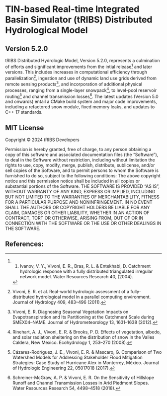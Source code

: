 # TIN-based Real-time Integrated Basin Simulator (tRIBS) Distributed Hydrological Model
## Version 5.2.0

tRIBS Distributed Hydrologic Model, Version 5.2.0, represents a culmination of efforts and significant improvements from the intial release[^1] and later versions. This includes increases in computational efficiency through parallelization[^2], ingestion and use of dynamic land use grids derived from remote sensing products[^3], and incorporation of additional physical processes, ranging from a single-layer snowpack[^4], to level-pool reservoir routing[^5] and channel transmission losses[^6]. The latest updates (Version 5.0 and onwards) entail a CMake build system and major code improvements, including a refactored snow module, fixed memory leaks, and updates to C++ 17 standards. 

## MIT License

Copyright © 2024 tRIBS Developers

Permission is hereby granted, free of charge, to any person obtaining a copy of this software and associated documentation files (the “Software”), to deal in the Software without restriction, including without limitation the rights to use, copy, modify, merge, publish, distribute, sublicense, and/or sell copies of the Software, and to permit persons to whom the Software is furnished to do so, subject to the following conditions:
The above copyright notice and this permission notice shall be included in all copies or substantial portions of the Software.
THE SOFTWARE IS PROVIDED “AS IS”, WITHOUT WARRANTY OF ANY KIND, EXPRESS OR IMPLIED, INCLUDING BUT NOT LIMITED TO THE WARRANTIES OF MERCHANTABILITY, FITNESS FOR A PARTICULAR PURPOSE AND NONINFRINGEMENT. IN NO EVENT SHALL THE AUTHORS OR COPYRIGHT HOLDERS BE LIABLE FOR ANY CLAIM, DAMAGES OR OTHER LIABILITY, WHETHER IN AN ACTION OF CONTRACT, TORT OR OTHERWISE, ARISING FROM, OUT OF OR IN CONNECTION WITH THE SOFTWARE OR THE USE OR OTHER DEALINGS IN THE SOFTWARE.

## References:
[^1]: 1. Ivanov, V. Y., Vivoni, E. R., Bras, R. L. & Entekhabi, D. Catchment hydrologic response with a fully distributed triangulated irregular network model. Water Resources Research 40, (2004).
[^2]: Vivoni, E. R. et al. Real-world hydrologic assessment of a fully-distributed hydrological model in a parallel computing environment. Journal of Hydrology 409, 483–496 (2011).
[^3]: Vivoni, E. R. Diagnosing Seasonal Vegetation Impacts on Evapotranspiration and Its Partitioning at the Catchment Scale during SMEX04–NAME. Journal of Hydrometeorology 13, 1631–1638 (2012).
[^4]: Rinehart, A. J., Vivoni, E. R. & Brooks, P. D. Effects of vegetation, albedo, and solar radiation sheltering on the distribution of snow in the Valles Caldera, New Mexico. Ecohydrology 1, 253–270 (2008).
[^5]: Cázares-Rodríguez, J. E., Vivoni, E. R. & Mascaro, G. Comparison of Two Watershed Models for Addressing Stakeholder Flood Mitigation Strategies: Case Study of Hurricane Alex in Monterrey, México. Journal of Hydrologic Engineering 22, 05017018 (2017).
[^6]: Schreiner-McGraw, A. P. & Vivoni, E. R. On the Sensitivity of Hillslope Runoff and Channel Transmission Losses in Arid Piedmont Slopes. Water Resources Research 54, 4498–4518 (2018).
